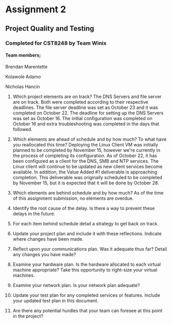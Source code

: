 # Assignment 2
## Project Quality and Testing
### Completed for CST8248 by Team Winix

#### Team members;
Brendan Marentette

Kolawole Adamo

Nicholas Hancin


1) Which project elements are on track?
The DNS Servers and file server are on track. Both were completed according to their respective deadlines. The file server
deadline was set as October 23 and it was completed on October 22. The deadline for setting up the DNS Servers was set as
October 16. The initial configuration was completed on October 16 and extra troubleshooting was completed in the days 
that followed.


2) Which elements are ahead of schedule and by how much? To what have you reallocated this time?
Deploying the Linux Client VM was initially planned to be completed by November 15, however we're currently in the process
of completing its configuration. As of October 22, it has been configured as a client for the DNS, SMB and NTP services.
The Linux client will continue to be updated as new client services become available.
In addition, the Value Added #1 deliverable is approaching completion. This deliverable was originally scheduled to be completed
by November 15, but it is expected that it will be done by October 28.

3) Which elements are behind schedule and by how much?
As of the time of this assignment submission, no elements are overdue.


4) Identify the root cause of the delay. Is there a way to prevent these delays in the future.


5) For each item behind schedule detail a strategy to get back on track.


6) Update your project plan and include it with these reflections. Indicate where changes have been made.


7) Reflect upon your communications plan. Was it adequate thus far? Detail any changes you have made?


8) Examine your hardware plan. Is the hardware allocated to each virtual machine appropriate? Take this opportunity to right-size your virtual machines.


9) Examine your network plan. Is your network plan adequate?


10) Update your test plan for any completed services or features. Include your updated test plan in this document.


11) Are there any potential hurdles that your team can foresee at this point in the project?

